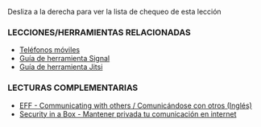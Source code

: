 [Title]: # (¿Y ahora qué?)
[Difficulty]: # (Principiante)
[Order]: # (0)

Desliza a la derecha para ver la lista de chequeo de esta lección

### LECCIONES/HERRAMIENTAS RELACIONADAS

*   [Teléfonos móviles](umbrella://lesson/mobile-phones)
*   [Guía de herramienta Signal](umbrella://lesson/signal)
*   [Guía de herramienta Jitsi](umbrella://lesson/jitsi)

### LECTURAS COMPLEMENTARIAS

*   [EFF - Communicating with others / Comunicándose con otros (Inglés)](https://ssd.eff.org/en/module/communicating-others)
*   [Security in a Box - Mantener privada tu comunicación en internet](https://securityinabox.org/es/chapter-7)